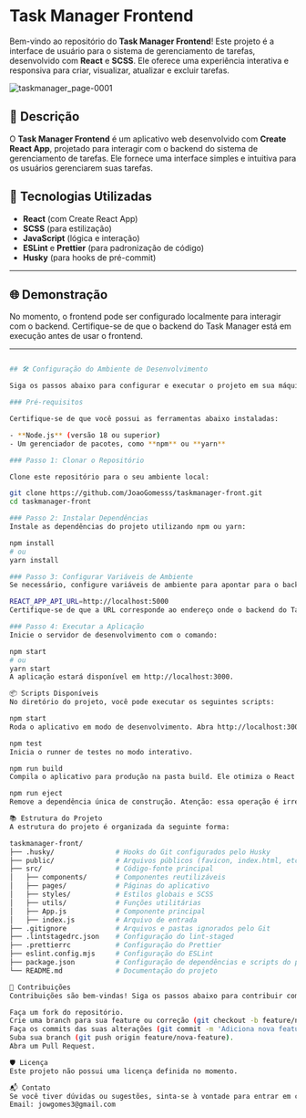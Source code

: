 # Task Manager Frontend

Bem-vindo ao repositório do **Task Manager Frontend**! Este projeto é a interface de usuário para o sistema de gerenciamento de tarefas, desenvolvido com **React** e **SCSS**. Ele oferece uma experiência interativa e responsiva para criar, visualizar, atualizar e excluir tarefas.

![taskmanager_page-0001](https://github.com/user-attachments/assets/ba00820b-a6c6-425b-b60d-0fd3ab27eb64)

## 📝 Descrição

O **Task Manager Frontend** é um aplicativo web desenvolvido com **Create React App**, projetado para interagir com o backend do sistema de gerenciamento de tarefas. Ele fornece uma interface simples e intuitiva para os usuários gerenciarem suas tarefas.

## 🚀 Tecnologias Utilizadas

- **React** (com Create React App)
- **SCSS** (para estilização)
- **JavaScript** (lógica e interação)
- **ESLint** e **Prettier** (para padronização de código)
- **Husky** (para hooks de pré-commit)

---

## 🌐 Demonstração

No momento, o frontend pode ser configurado localmente para interagir com o backend. Certifique-se de que o backend do Task Manager está em execução antes de usar o frontend.

---

```bash

## 🛠️ Configuração do Ambiente de Desenvolvimento

Siga os passos abaixo para configurar e executar o projeto em sua máquina local.

### Pré-requisitos

Certifique-se de que você possui as ferramentas abaixo instaladas:

- **Node.js** (versão 18 ou superior)
- Um gerenciador de pacotes, como **npm** ou **yarn**

### Passo 1: Clonar o Repositório

Clone este repositório para o seu ambiente local:

git clone https://github.com/JoaoGomesss/taskmanager-front.git
cd taskmanager-front

### Passo 2: Instalar Dependências
Instale as dependências do projeto utilizando npm ou yarn:

npm install
# ou
yarn install

### Passo 3: Configurar Variáveis de Ambiente
Se necessário, configure variáveis de ambiente para apontar para o backend. Crie um arquivo .env na raiz do projeto e configure a URL da API:

REACT_APP_API_URL=http://localhost:5000
Certifique-se de que a URL corresponde ao endereço onde o backend do Task Manager está sendo executado.

### Passo 4: Executar a Aplicação
Inicie o servidor de desenvolvimento com o comando:

npm start
# ou
yarn start
A aplicação estará disponível em http://localhost:3000.

📦 Scripts Disponíveis
No diretório do projeto, você pode executar os seguintes scripts:

npm start
Roda o aplicativo em modo de desenvolvimento. Abra http://localhost:3000 para visualizá-lo no navegador.

npm test
Inicia o runner de testes no modo interativo.

npm run build
Compila o aplicativo para produção na pasta build. Ele otimiza o React para o melhor desempenho.

npm run eject
Remove a dependência única de construção. Atenção: essa operação é irreversível.

📚 Estrutura do Projeto
A estrutura do projeto é organizada da seguinte forma:

taskmanager-front/
├── .husky/               # Hooks do Git configurados pelo Husky
├── public/               # Arquivos públicos (favicon, index.html, etc.)
├── src/                  # Código-fonte principal
│   ├── components/       # Componentes reutilizáveis
│   ├── pages/            # Páginas do aplicativo
│   ├── styles/           # Estilos globais e SCSS
│   ├── utils/            # Funções utilitárias
│   ├── App.js            # Componente principal
│   ├── index.js          # Arquivo de entrada
├── .gitignore            # Arquivos e pastas ignorados pelo Git
├── .lintstagedrc.json    # Configuração do lint-staged
├── .prettierrc           # Configuração do Prettier
├── eslint.config.mjs     # Configuração do ESLint
├── package.json          # Configuração de dependências e scripts do projeto
└── README.md             # Documentação do projeto

🤝 Contribuições
Contribuições são bem-vindas! Siga os passos abaixo para contribuir com o projeto:

Faça um fork do repositório.
Crie uma branch para sua feature ou correção (git checkout -b feature/nova-feature).
Faça os commits das suas alterações (git commit -m 'Adiciona nova feature').
Suba sua branch (git push origin feature/nova-feature).
Abra um Pull Request.

🛡️ Licença
Este projeto não possui uma licença definida no momento.

📬 Contato
Se você tiver dúvidas ou sugestões, sinta-se à vontade para entrar em contato:
Email: jowgomes3@gmail.com

